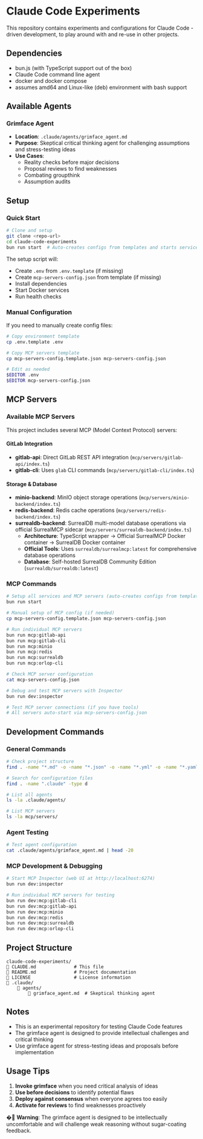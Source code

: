 # Claude Code Experiments

This repository contains experiments and configurations for Claude Code -driven
development, to play around with and re-use in other projects.

## Dependencies

- bun.js (with TypeScript support out of the box)
- Claude Code command line agent
- docker and docker compose
- assumes amd64 and Linux-like (deb) environment with bash support

## Available Agents

### Grimface Agent

- **Location**: `.claude/agents/grimface_agent.md`
- **Purpose**: Skeptical critical thinking agent for challenging assumptions and
  stress-testing ideas
- **Use Cases**:
  - Reality checks before major decisions
  - Proposal reviews to find weaknesses
  - Combating groupthink
  - Assumption audits

## Setup

### Quick Start

```bash
# Clone and setup
git clone <repo-url>
cd claude-code-experiments
bun run start  # Auto-creates configs from templates and starts services
```

The setup script will:

- Create `.env` from `.env.template` (if missing)
- Create `mcp-servers-config.json` from template (if missing)
- Install dependencies
- Start Docker services
- Run health checks

### Manual Configuration

If you need to manually create config files:

```bash
# Copy environment template
cp .env.template .env

# Copy MCP servers template
cp mcp-servers-config.template.json mcp-servers-config.json

# Edit as needed
$EDITOR .env
$EDITOR mcp-servers-config.json
```

## MCP Servers

### Available MCP Servers

This project includes several MCP (Model Context Protocol) servers:

#### GitLab Integration

- **gitlab-api**: Direct GitLab REST API integration
  (`mcp/servers/gitlab-api/index.ts`)
- **gitlab-cli**: Uses `glab` CLI commands (`mcp/servers/gitlab-cli/index.ts`)

#### Storage & Database

- **minio-backend**: MinIO object storage operations
  (`mcp/servers/minio-backend/index.ts`)
- **redis-backend**: Redis cache operations
  (`mcp/servers/redis-backend/index.ts`)
- **surrealdb-backend**: SurrealDB multi-model database operations via official
  SurrealMCP sidecar (`mcp/servers/surrealdb-backend/index.ts`)
  - **Architecture**: TypeScript wrapper → Official SurrealMCP Docker container
    → SurrealDB Docker container
  - **Official Tools**: Uses `surrealdb/surrealmcp:latest` for comprehensive
    database operations
  - **Database**: Self-hosted SurrealDB Community Edition
    (`surrealdb/surrealdb:latest`)

### MCP Commands

```bash
# Setup all services and MCP servers (auto-creates configs from templates)
bun run start

# Manual setup of MCP config (if needed)
cp mcp-servers-config.template.json mcp-servers-config.json

# Run individual MCP servers
bun run mcp:gitlab-api
bun run mcp:gitlab-cli
bun run mcp:minio
bun run mcp:redis
bun run mcp:surrealdb
bun run mcp:orlop-cli

# Check MCP server configuration
cat mcp-servers-config.json

# Debug and test MCP servers with Inspector
bun run dev:inspector

# Test MCP server connections (if you have tools)
# All servers auto-start via mcp-servers-config.json
```

## Development Commands

### General Commands

```bash
# Check project structure
find . -name "*.md" -o -name "*.json" -o -name "*.yml" -o -name "*.yaml" | head -20

# Search for configuration files
find . -name ".claude" -type d

# List all agents
ls -la .claude/agents/

# List MCP servers
ls -la mcp/servers/
```

### Agent Testing

```bash
# Test agent configuration
cat .claude/agents/grimface_agent.md | head -20
```

### MCP Development & Debugging

```bash
# Start MCP Inspector (web UI at http://localhost:6274)
bun run dev:inspector

# Run individual MCP servers for testing
bun run dev:mcp:gitlab-cli
bun run dev:mcp:gitlab-api
bun run dev:mcp:minio
bun run dev:mcp:redis
bun run dev:mcp:surrealdb
bun run dev:mcp:orlop-cli
```

## Project Structure

```text
claude-code-experiments/
   CLAUDE.md              # This file
   README.md              # Project documentation
   LICENSE                # License information
   .claude/
       agents/
           grimface_agent.md  # Skeptical thinking agent
```

## Notes

- This is an experimental repository for testing Claude Code features
- The grimface agent is designed to provide intellectual challenges and critical
  thinking
- Use grimface agent for stress-testing ideas and proposals before
  implementation

## Usage Tips

1. **Invoke grimface** when you need critical analysis of ideas
2. **Use before decisions** to identify potential flaws
3. **Deploy against consensus** when everyone agrees too easily
4. **Activate for reviews** to find weaknesses proactively

� **Warning**: The grimface agent is designed to be intellectually uncomfortable
and will challenge weak reasoning without sugar-coating feedback.
